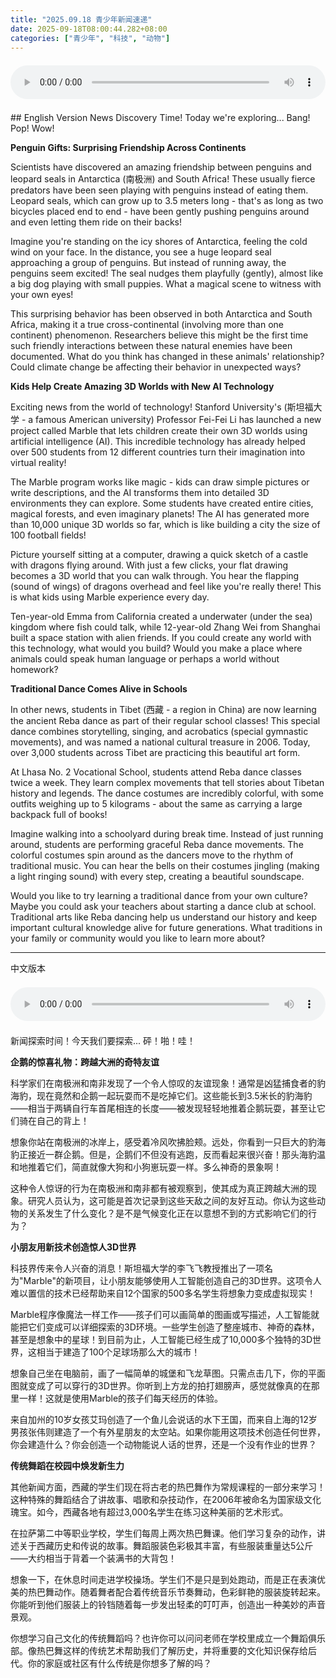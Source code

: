 ```yaml
---
title: "2025.09.18 青少年新闻速递"
date: 2025-09-18T08:00:44.282+08:00
categories: ["青少年", "科技", "动物"]
---
```

<audio controls style="width: 100%; max-width: 900px; margin: 1.5em 0; display: block;">
<source src="/mp3/teen_news/20250918.en.wav" type="audio/wav">
</audio>
## English Version
News Discovery Time! Today we're exploring... 
Bang! Pop! Wow!

**Penguin Gifts: Surprising Friendship Across Continents**

Scientists have discovered an amazing friendship between penguins and leopard seals in Antarctica (南极洲) and South Africa! These usually fierce predators have been seen playing with penguins instead of eating them. Leopard seals, which can grow up to 3.5 meters long - that's as long as two bicycles placed end to end - have been gently pushing penguins around and even letting them ride on their backs!

Imagine you're standing on the icy shores of Antarctica, feeling the cold wind on your face. In the distance, you see a huge leopard seal approaching a group of penguins. But instead of running away, the penguins seem excited! The seal nudges them playfully (gently), almost like a big dog playing with small puppies. What a magical scene to witness with your own eyes!

This surprising behavior has been observed in both Antarctica and South Africa, making it a true cross-continental (involving more than one continent) phenomenon. Researchers believe this might be the first time such friendly interactions between these natural enemies have been documented. What do you think has changed in these animals' relationship? Could climate change be affecting their behavior in unexpected ways?

**Kids Help Create Amazing 3D Worlds with New AI Technology**

Exciting news from the world of technology! Stanford University's (斯坦福大学 - a famous American university) Professor Fei-Fei Li has launched a new project called Marble that lets children create their own 3D worlds using artificial intelligence (AI). This incredible technology has already helped over 500 students from 12 different countries turn their imagination into virtual reality!

The Marble program works like magic - kids can draw simple pictures or write descriptions, and the AI transforms them into detailed 3D environments they can explore. Some students have created entire cities, magical forests, and even imaginary planets! The AI has generated more than 10,000 unique 3D worlds so far, which is like building a city the size of 100 football fields!

Picture yourself sitting at a computer, drawing a quick sketch of a castle with dragons flying around. With just a few clicks, your flat drawing becomes a 3D world that you can walk through. You hear the flapping (sound of wings) of dragons overhead and feel like you're really there! This is what kids using Marble experience every day.

Ten-year-old Emma from California created a underwater (under the sea) kingdom where fish could talk, while 12-year-old Zhang Wei from Shanghai built a space station with alien friends. If you could create any world with this technology, what would you build? Would you make a place where animals could speak human language or perhaps a world without homework?

**Traditional Dance Comes Alive in Schools**

In other news, students in Tibet (西藏 - a region in China) are now learning the ancient Reba dance as part of their regular school classes! This special dance combines storytelling, singing, and acrobatics (special gymnastic movements), and was named a national cultural treasure in 2006. Today, over 3,000 students across Tibet are practicing this beautiful art form.

At Lhasa No. 2 Vocational School, students attend Reba dance classes twice a week. They learn complex movements that tell stories about Tibetan history and legends. The dance costumes are incredibly colorful, with some outfits weighing up to 5 kilograms - about the same as carrying a large backpack full of books!

Imagine walking into a schoolyard during break time. Instead of just running around, students are performing graceful Reba dance movements. The colorful costumes spin around as the dancers move to the rhythm of traditional music. You can hear the bells on their costumes jingling (making a light ringing sound) with every step, creating a beautiful soundscape.

Would you like to try learning a traditional dance from your own culture? Maybe you could ask your teachers about starting a dance club at school. Traditional arts like Reba dancing help us understand our history and keep important cultural knowledge alive for future generations. What traditions in your family or community would you like to learn more about?

---
中文版本
<audio controls style="width: 100%; max-width: 900px; margin: 1.5em 0; display: block;">
    <source src="/mp3/teen_news/20250918.cn.wav"
  type="audio/wav">
  </audio>
新闻探索时间！今天我们要探索...
砰！啪！哇！

**企鹅的惊喜礼物：跨越大洲的奇特友谊**

科学家们在南极洲和南非发现了一个令人惊叹的友谊现象！通常是凶猛捕食者的豹海豹，现在竟然和企鹅一起玩耍而不是吃掉它们。这些能长到3.5米长的豹海豹——相当于两辆自行车首尾相连的长度——被发现轻轻地推着企鹅玩耍，甚至让它们骑在自己的背上！

想象你站在南极洲的冰岸上，感受着冷风吹拂脸颊。远处，你看到一只巨大的豹海豹正接近一群企鹅。但是，企鹅们不但没有逃跑，反而看起来很兴奋！那头海豹温和地推着它们，简直就像大狗和小狗崽玩耍一样。多么神奇的景象啊！

这种令人惊讶的行为在南极洲和南非都有被观察到，使其成为真正跨越大洲的现象。研究人员认为，这可能是首次记录到这些天敌之间的友好互动。你认为这些动物的关系发生了什么变化？是不是气候变化正在以意想不到的方式影响它们的行为？

**小朋友用新技术创造惊人3D世界**

科技界传来令人兴奋的消息！斯坦福大学的李飞飞教授推出了一项名为"Marble"的新项目，让小朋友能够使用人工智能创造自己的3D世界。这项令人难以置信的技术已经帮助来自12个国家的500多名学生将想象力变成虚拟现实！

Marble程序像魔法一样工作——孩子们可以画简单的图画或写描述，人工智能就能把它们变成可以详细探索的3D环境。一些学生创造了整座城市、神奇的森林，甚至是想象中的星球！到目前为止，人工智能已经生成了10,000多个独特的3D世界，这相当于建造了100个足球场那么大的城市！

想象自己坐在电脑前，画了一幅简单的城堡和飞龙草图。只需点击几下，你的平面图就变成了可以穿行的3D世界。你听到上方龙的拍打翅膀声，感觉就像真的在那里一样！这就是使用Marble的孩子们每天经历的体验。

来自加州的10岁女孩艾玛创造了一个鱼儿会说话的水下王国，而来自上海的12岁男孩张伟则建造了一个有外星朋友的太空站。如果你能用这项技术创造任何世界，你会建造什么？你会创造一个动物能说人话的世界，还是一个没有作业的世界？

**传统舞蹈在校园中焕发新生力**

其他新闻方面，西藏的学生们现在将古老的热巴舞作为常规课程的一部分来学习！这种特殊的舞蹈结合了讲故事、唱歌和杂技动作，在2006年被命名为国家级文化瑰宝。如今，西藏各地有超过3,000名学生在练习这种美丽的艺术形式。

在拉萨第二中等职业学校，学生们每周上两次热巴舞课。他们学习复杂的动作，讲述关于西藏历史和传说的故事。舞蹈服装色彩极其丰富，有些服装重量达5公斤——大约相当于背着一个装满书的大背包！

想象一下，在休息时间走进学校操场。学生们不是只是到处跑动，而是正在表演优美的热巴舞动作。随着舞者配合着传统音乐节奏舞动，色彩鲜艳的服装旋转起来。你能听到他们服装上的铃铛随着每一步发出轻柔的叮叮声，创造出一种美妙的声音景观。

你想学习自己文化的传统舞蹈吗？也许你可以问问老师在学校里成立一个舞蹈俱乐部。像热巴舞这样的传统艺术帮助我们了解历史，并将重要的文化知识保存给后代。你的家庭或社区有什么传统是你想多了解的吗？